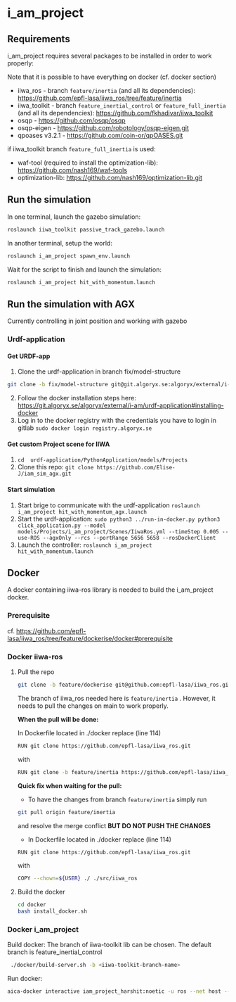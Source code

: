 # i_am_project

## Requirements
i_am_project requires several packages to be installed in order to work properly:

Note that it is possible to have everything on docker (cf. docker section)

* iiwa_ros - branch `feature/inertia` (and all its dependencies): https://github.com/epfl-lasa/iiwa_ros/tree/feature/inertia
* iiwa_toolkit - branch `feature_inertial_control` or `feature_full_inertia` (and all its dependencies):  https://github.com/fkhadivar/iiwa_toolkit
* osqp - https://github.com/osqp/osqp
* osqp-eigen - https://github.com/robotology/osqp-eigen.git
* qpoases v3.2.1 - https://github.com/coin-or/qpOASES.git

if iiwa_toolkit branch `feature_full_inertia` is used:

* waf-tool (required to install the optimization-lib): https://github.com/nash169/waf-tools
* optimization-lib: https://github.com/nash169/optimization-lib.git 

## Run the simulation

In one terminal, launch the gazebo simulation:
``` bash
roslaunch iiwa_toolkit passive_track_gazebo.launch
```
In another terminal, setup the world:
```bash
roslaunch i_am_project spawn_env.launch
```
Wait for the script to finish and launch the simulation:
```bash
roslaunch i_am_project hit_with_momentum.launch 
```

## Run the simulation with AGX
Currently controlling in joint position and working with gazebo

### Urdf-application
#### Get URDF-app
1. Clone the urdf-application in branch fix/model-structure  
```bash
git clone -b fix/model-structure git@git.algoryx.se:algoryx/external/i-am/urdf-application.git
```
2. Follow the docker installation steps here: https://git.algoryx.se/algoryx/external/i-am/urdf-application#installing-docker
3. Log in to the docker registry with the credentials you have to login in gitlab `sudo docker login registry.algoryx.se`

#### Get custom Project scene for IIWA
1. `cd  urdf-application/PythonApplication/models/Projects`
2. Clone this repo: `git clone https://github.com/Elise-J/iam_sim_agx.git`

#### Start simulation
1. Start brige to communicate with the urdf-application `roslaunch i_am_project hit_with_momentum_agx.launch`
2. Start the urdf-application: `sudo python3 ../run-in-docker.py python3 click_application.py --model models/Projects/i_am_project/Scenes/IiwaRos.yml --timeStep 0.005 --use-ROS --agxOnly --rcs --portRange 5656 5658 --rosDockerClient`
3. Launch the controller: `roslaunch i_am_project hit_with_momentum.launch`


## Docker

A docker containing iiwa-ros library is needed to build the i_am_project docker.

### Prerequisite

cf. https://github.com/epfl-lasa/iiwa_ros/tree/feature/dockerise/docker#prerequisite


### Docker iiwa-ros

1. Pull the repo 
    ```bash
    git clone -b feature/dockerise git@github.com:epfl-lasa/iiwa_ros.git
    ```
    The branch of iiwa_ros needed here is `feature/inertia` . However, it needs to pull the changes on main to work properly.

    **When the pull will be done:**

    In Dockerfile located in ./docker replace (line 114)
    ```bash
    RUN git clone https://github.com/epfl-lasa/iiwa_ros.git
    ```
    with 
    ``` bash
    RUN git clone -b feature/inertia https://github.com/epfl-lasa/iiwa_ros.git
    ```

    **Quick fix when waiting for the pull:**

    * To have the changes from branch `feature/inertia` simply run
    ``` bash
    git pull origin feature/inertia
    ```
    and resolve the merge conflict **BUT DO NOT PUSH THE CHANGES**

    * In Dockerfile located in ./docker replace (line 114)
    ```bash
    RUN git clone https://github.com/epfl-lasa/iiwa_ros.git
    ```
    with 
    ``` bash
    COPY --chown=${USER} ./ ./src/iiwa_ros
    ```

2. Build the docker
    ``` bash
    cd docker
    bash install_docker.sh
    ```

### Docker i_am_project

Build docker:
The branch of iiwa-toolkit lib can be chosen. The default branch is feature_inertial_control

```bash
 ./docker/build-server.sh -b <iiwa-toolkit-branch-name>
```

Run docker:

``` bash 
aica-docker interactive iam_project_harshit:noetic -u ros --net host --no-hostname -v /path_to_project/i_am_project:/home/ros/ros_ws/src/i_am_project
```



